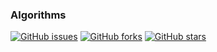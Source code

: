 ### Algorithms
<a href="https://github.com/PHAGUN-JAIN/Algorithms/issues"><img alt="GitHub issues" src="https://img.shields.io/github/issues/PHAGUN-JAIN/Algorithms?style=for-the-badge"></a>
<a href="https://github.com/PHAGUN-JAIN/Algorithms/network"><img alt="GitHub forks" src="https://img.shields.io/github/forks/PHAGUN-JAIN/Algorithms?style=for-the-badge"></a>
<a href="https://github.com/PHAGUN-JAIN/Algorithms/stargazers"><img alt="GitHub stars" src="https://img.shields.io/github/stars/PHAGUN-JAIN/Algorithms?style=for-the-badge"></a>
